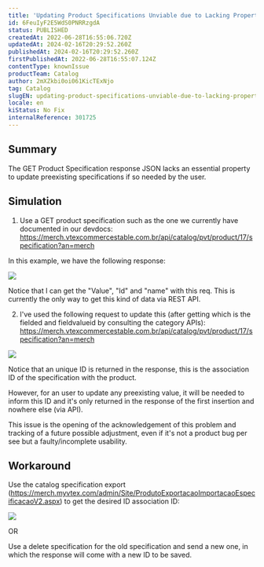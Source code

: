 ```yaml
---
title: 'Updating Product Specifications Unviable due to Lacking Property on GET Resp. JSON'
id: 6FeuIyF2E5WdS0PNRRzgdA
status: PUBLISHED
createdAt: 2022-06-28T16:55:06.720Z
updatedAt: 2024-02-16T20:29:52.260Z
publishedAt: 2024-02-16T20:29:52.260Z
firstPublishedAt: 2022-06-28T16:55:07.124Z
contentType: knownIssue
productTeam: Catalog
author: 2mXZkbi0oi061KicTExNjo
tag: Catalog
slugEN: updating-product-specifications-unviable-due-to-lacking-property-on-get-resp-json
locale: en
kiStatus: No Fix
internalReference: 301725
---
```


## Summary

The GET Product Specification response JSON lacks an essential property to update preexisting specifications if so needed by the user.

## Simulation

1) Use a GET product specification such as the one we currently have documented in our devdocs: https://merch.vtexcommercestable.com.br/api/catalog/pvt/product/17/specification?an=merch 

In this example, we have the following response: 

![](https://vtexhelp.zendesk.com/attachments/token/Wf7NUwNPNVp9HWS6cpyjKO1Ht/?name=inline-981699939.png)

Notice that I can get the "Value", "Id" and "name" with this req. This is currently the only way to get this kind of data via REST API. 

2) I've used the following request to  update this (after getting which is the fielded and fieldvalueid by consulting the category APIs):  https://merch.vtexcommercestable.com.br/api/catalog/pvt/product/17/specification?an=merch 

![](https://vtexhelp.zendesk.com/attachments/token/v7KbNJfqfW1t4Ccl82x6ZTzpo/?name=inline-2136871145.png)

Notice that an unique ID is returned in the response, this is the association ID of the specification with the product.

However, for an user to update any preexisting value, it will be needed to inform this ID and it's only returned in the response of the first insertion and nowhere else (via API). 

This issue is the opening of the acknowledgement of this problem and tracking of a future possible adjustment, even if it's not a product bug per see but a faulty/incomplete usability. 

## Workaround

Use the catalog specification export (https://merch.myvtex.com/admin/Site/ProdutoExportacaoImportacaoEspecificacaoV2.aspx) to get the desired ID association ID:

![](https://vtexhelp.zendesk.com/attachments/token/f2mM8DIYgkgBGsNdDiBmE4dW6/?name=inline1262577879.png)

OR

Use a delete specification for the old specification and send a new one, in which the response will come with a new ID to be saved. 

